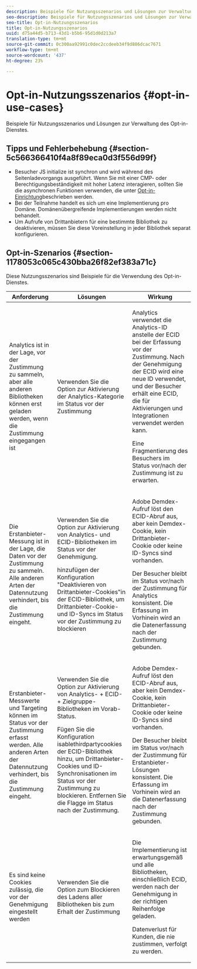 ```yaml
---
description: Beispiele für Nutzungsszenarios und Lösungen zur Verwaltung des Opt-in-Dienstes.
seo-description: Beispiele für Nutzungsszenarios und Lösungen zur Verwaltung des Opt-in-Dienstes.
seo-title: Opt-in-Nutzungsszenarios
title: Opt-in-Nutzungsszenarios
uuid: d75a44d5-b713-43d1-b5b6-95d1d0d213a7
translation-type: tm+mt
source-git-commit: 0c300aa92991c0dec2ccdeeb34f9d886dcac7671
workflow-type: tm+mt
source-wordcount: '437'
ht-degree: 23%

---
```



# Opt-in-Nutzungsszenarios {#opt-in-use-cases}

Beispiele für Nutzungsszenarios und Lösungen zur Verwaltung des Opt-in-Dienstes.

## Tipps und Fehlerbehebung {#section-5c566366410f4a8f89eca0d3f556d99f}

* Besucher JS initialize ist synchron und wird während des Seitenladevorgangs ausgeführt. Wenn Sie mit einer CMP- oder Berechtigungsbeständigkeit mit hoher Latenz interagieren, sollten Sie die asynchronen Funktionen verwenden, die unter [Opt-in-Einrichtung](../../implementation-guides/opt-in-service/getting-started.md#section-cf9ab638780141c9b62dc57cf00b7047)beschrieben werden.
* Bei der Teilnahme handelt es sich um eine Implementierung pro Domäne. Domänenübergreifende Implementierungen werden nicht behandelt.
* Um Aufrufe von Drittanbietern für eine bestimmte Bibliothek zu deaktivieren, müssen Sie diese Voreinstellung in jeder Bibliothek separat konfigurieren.

## Opt-in-Szenarios  {#section-1178053c065c430bba26f82ef383a71c}

Diese Nutzungsszenarios sind Beispiele für die Verwendung des Opt-in-Dienstes.

<table id="table_83C85343611344D8A8315157C1B4240F"> 
 <thead> 
  <tr> 
   <th colname="col1" class="entry"> Anforderung </th> 
   <th colname="col2" class="entry"> Lösungen </th> 
   <th colname="col3" class="entry"> Wirkung </th> 
  </tr>
 </thead>
 <tbody> 
  <tr> 
   <td colname="col1"> <p>Analytics ist in der Lage, vor der Zustimmung zu sammeln, aber alle anderen Bibliotheken können erst geladen werden, wenn die Zustimmung eingegangen ist </p> </td> 
   <td colname="col2"> <p>Verwenden Sie die Option zur Aktivierung der Analytics-Kategorie im Status vor der Zustimmung </p> </td> 
   <td colname="col3"> <p>Analytics verwendet die Analytics-ID anstelle der ECID bei der Erfassung vor der Zustimmung. Nach der Genehmigung der ECID wird eine neue ID verwendet, und der Besucher erhält eine ECID, die für Aktivierungen und Integrationen verwendet werden kann. </p> <p>Eine Fragmentierung des Besuchers im Status vor/nach der Zustimmung ist zu erwarten. </p> </td> 
  </tr> 
  <tr> 
   <td colname="col1"> <p>Die Erstanbieter-Messung ist in der Lage, die Daten vor der Zustimmung zu sammeln. Alle anderen Arten der Datennutzung verhindert, bis die Zustimmung eingeht. </p> </td> 
   <td colname="col2"> <p>Verwenden Sie die Option zur Aktivierung von Analytics- und ECID-Bibliotheken im Status vor der Genehmigung. </p> <p>hinzufügen der Konfiguration "Deaktivieren von Drittanbieter-Cookies"in der ECID-Bibliothek, um Drittanbieter-Cookie- und ID-Syncs im Status vor der Zustimmung zu blockieren </p> </td> 
   <td colname="col3"> <p>Adobe Demdex-Aufruf löst den ECID-Abruf aus, aber kein Demdex-Cookie, kein Drittanbieter-Cookie oder keine ID-Syncs sind vorhanden. </p> <p>Der Besucher bleibt im Status vor/nach der Zustimmung für Analytics konsistent. Die Erfassung im Vorhinein wird an die Datenerfassung nach der Zustimmung gebunden. </p> </td> 
  </tr> 
  <tr> 
   <td colname="col1"> <p>Erstanbieter-Messwerte und Targeting können im Status vor der Zustimmung erfasst werden. Alle anderen Arten der Datennutzung verhindert, bis die Zustimmung eingeht. </p> </td> 
   <td colname="col2"> <p>Verwenden Sie die Option zur Aktivierung von Analytics- + ECID- + Zielgruppe-Bibliotheken im Vorab-Status. </p> <p>Fügen Sie die Konfiguration <span class="codeph">isablethirdpartycookies</span> der ECID-Bibliothek hinzu, um Drittanbieter-Cookies und ID-Synchronisationen im Status vor der Zustimmung zu blockieren. Entfernen Sie die Flagge im Status nach der Zustimmung. </p> </td> 
   <td colname="col3"> <p>Adobe Demdex-Aufruf löst den ECID-Abruf aus, aber kein Demdex-Cookie, kein Drittanbieter-Cookie oder keine ID-Syncs sind vorhanden. </p> <p>Der Besucher bleibt im Status vor/nach der Zustimmung für Erstanbieter-Lösungen konsistent. Die Erfassung im Vorhinein wird an die Datenerfassung nach der Zustimmung gebunden. </p> </td> 
  </tr> 
  <tr> 
   <td colname="col1"> <p>Es sind keine Cookies zulässig, die vor der Genehmigung eingestellt werden </p> </td> 
   <td colname="col2"> <p>Verwenden Sie die Option zum Blockieren des Ladens aller Bibliotheken bis zum Erhalt der Zustimmung </p> </td> 
   <td colname="col3"> <p>Die Implementierung ist erwartungsgemäß und alle Bibliotheken, einschließlich ECID, werden nach der Genehmigung in der richtigen Reihenfolge geladen. </p> <p>Datenverlust für Kunden, die nie zustimmen, verfolgt zu werden. </p> </td> 
  </tr> 
 </tbody> 
</table>

